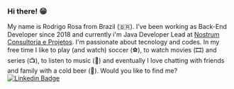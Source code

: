 ### Hi there! 😁 

My name is Rodrigo Rosa from Brazil (🇧🇷). I've been working as Back-End Developer since 2018 and currently i'm Java Developer Lead at [Nostrum Consultoria e Projetos](https://www.nostrum.com.br/). I'm passionate about tecnology and codes.  In my free time I like to play (and watch) soccer (⚽️), to watch movies (🎞️) and series (📺),  to listen to music (🎵) and eventually I love chatting with friends and family with a cold beer (🍺).  Would you like to find me?  [![Linkedin Badge](https://img.shields.io/badge/-LinkedIn-blue?style=flat-square&logo=Linkedin&logoColor=white&link=https://www.linkedin.com/in/rodrigosrosa89)](https://www.linkedin.com/in/rodrigosrosa89)
